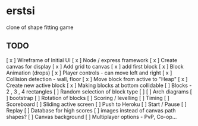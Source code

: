 # erstsi
clone of shape fitting game


## TODO

[ x ] Wireframe of Initial UI
[ x ] Node / express framework
[ x ] Create canvas for display
[ x ] Add grid to canvas
[ x ] add first block
[ x ] Block Animation (drops)
[ x ] Player controls - can move left and right
[ x ] Collision detection - wall, floor
[ x ] Move block from active to "Heap"
[ x ] Create new active block
[ x ] Making blocks at bottom collidable
[ ] Blocks - 2 , 3 , 4 rectangles
[ ] Random selection of block type
[ ]
[ ] Arch diagrams
[ ] bootstrap
[ ] Rotation of blocks
[ ] Scoring / levelling
[ ] Timing
[ ] Scoreboard
[ ] Sliding active screen
[ ] Push to Heroku
[ ] Start / Pause
[ ] Replay
[ ] Database for high scores
[ ] images instead of canvas path shapes?
[ ] Canvas background
[ ] Multiplayer options - PvP, Co-op...

